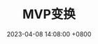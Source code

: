 ---
title: MVP变换
layout: doc
date:   2023-04-08 14:08:00 +0800
categories: transform, graphics, mvp
---